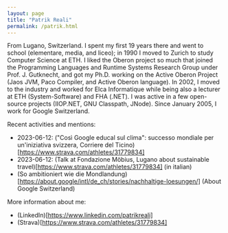 ```yaml
---
layout: page
title: "Patrik Reali"
permalink: /patrik.html
---
```


From Lugano, Switzerland. I spent my first 19 years there and went to school (elementare, media, and liceo); in 1990 I moved to Zurich to study Computer Science at ETH. I liked the Oberon project so much that joined the Programming Languages and Runtime Systems Research Group under Prof. J. Gutknecht, and got my Ph.D. working on the Active Oberon Project (Jaos JVM, Paco Compiler, and Active Oberon language). In 2002, I moved to the industry and worked for Elca Informatique while being also a lecturer at ETH (System-Software) and FHA (.NET). I was active in a few open-source projects (IIOP.NET, GNU Classpath, JNode). Since January 2005, I work for Google Switzerland.

Recent activities and mentions:
- 2023-06-12: ("Così Google educal sul clima": successo mondiale per un'iniziativa svizzera, Corriere del Ticino)[https://www.strava.com/athletes/31779834]
- 2023-06-12: (Talk at Fondazione Möbius, Lugano about sustainable travel)[https://www.strava.com/athletes/31779834] (in italian)
- (So ambitioniert wie die Mondlandung)[https://about.google/intl/de_ch/stories/nachhaltige-loesungen/] (About Google Switzerland)


More information about me:
- (LinkedIn)[https://www.linkedin.com/patrikreali]
- (Strava)[https://www.strava.com/athletes/31779834]
